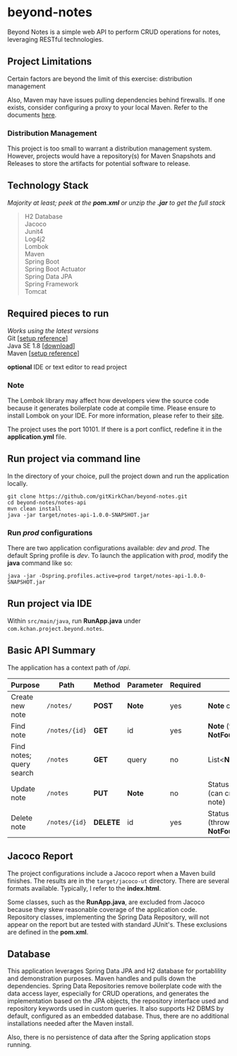 # beyond-notes
Beyond Notes is a simple web API to perform CRUD operations for notes, leveraging RESTful technologies.  
  
  
## Project Limitations
Certain factors are beyond the limit of this exercise: distribution management  
  
Also, Maven may have issues pulling dependencies behind firewalls. If one exists, consider configuring a proxy to your local Maven. Refer to the documents [here](https://maven.apache.org/guides/mini/guide-proxies.html).  
  
### Distribution Management
This project is too small to warrant a distribution management system. However, projects would have a repository(s) for Maven Snapshots and Releases to store the artifacts for potential software to release.  
  
  
## Technology Stack
*Majority at least; peek at the **pom.xml** or unzip the **.jar** to get the full stack*
> H2 Database  
> Jacoco  
> Junit4  
> Log4j2  
> Lombok  
> Maven  
> Spring Boot  
> Spring Boot Actuator  
> Spring Data JPA  
> Spring Framework  
> Tomcat  
  
  
## Required pieces to run
*Works using the latest versions*  
Git [[setup reference](https://git-scm.com/book/en/v2/Getting-Started-Installing-Git)]  
Java SE 1.8 [[download](http://www.oracle.com/technetwork/java/javase/downloads/index.html)]  
Maven [[setup reference](https://maven.apache.org/install.html)]  
  
**optional** IDE or text editor to read project  
  
### Note
The Lombok library may affect how developers view the source code because it generates boilerplate code at compile time. Please ensure to install Lombok on your IDE. For more information, please refer to their [site](https://projectlombok.org/).  
  
The project uses the port 10101. If there is a port conflict, redefine it in the **application.yml** file.  
  
  
## Run project via command line
In the directory of your choice, pull the project down and run the application locally.
```shell
git clone https://github.com/gitKirkChan/beyond-notes.git
cd beyond-notes/notes-api
mvn clean install
java -jar target/notes-api-1.0.0-SNAPSHOT.jar
```
  
### Run *prod* configurations
There are two application configurations available: *dev* and *prod*. The default Spring profile is *dev*. To launch the application with *prod*, modify the **java** command like so:
```shell
java -jar -Dspring.profiles.active=prod target/notes-api-1.0.0-SNAPSHOT.jar
```
  
  
## Run project via IDE
Within `src/main/java`, run **RunApp.java** under `com.kchan.project.beyond.notes`.
  

## Basic API Summary
The application has a context path of */api*.
  
  
**Purpose** | **Path** | **Method** | **Parameter** | **Required** | **Return**
--- | --- | --- | --- | --- | --- 
Create new note | `/notes/` | **POST** | **Note** | yes | **Note** created
Find note | `/notes/{id}` | **GET** | id | yes | **Note** (throwable **NotFoundException**)
Find notes; query search | `/notes` | **GET** | query | no | List<**Note**>
Update note | `/notes` | **PUT** | **Note** | no | Status of update (can create new note)
Delete note | `/notes/{id}` | **DELETE** | id | yes | Status of delete (throwable **NotFoundException**)
  
  
## Jacoco Report
The project configurations include a Jacoco report when a Maven build finishes. The results are in the `target/jacoco-ut` directory. There are several formats available. Typically, I refer to the **index.html**.  
  
Some classes, such as the **RunApp.java**, are excluded from Jacoco because they skew reasonable coverage of the application code. Repository classes, implementing the Spring Data Repository, will not appear on the report but are tested with standard JUnit's. These exclusions are defined in the **pom.xml**.
  
  
## Database
This application leverages Spring Data JPA and H2 database for portablility and demonstration purposes. Maven handles and pulls down the dependencies. Spring Data Repositories remove boilerplate code with the data access layer, especially for CRUD operations, and generates the implementation based on the JPA objects, the repository interface used and repository keywords used in custom queries. It also supports H2 DBMS by default, configured as an embedded database. Thus, there are no additional installations needed after the Maven install.  
  
Also, there is no persistence of data after the Spring application stops running. 

